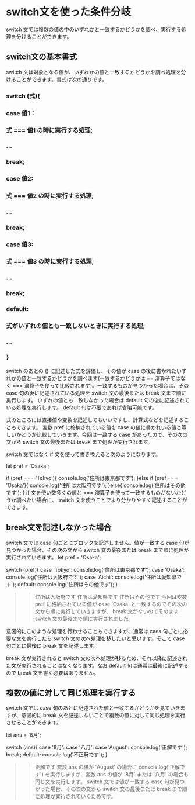 # switch文を使った条件分岐
switch 文では複数の値の中のいずれかと一致するかどうかを調べ、実行する処理を分けることができます。

## switch文の基本書式
switch 文は対象となる値が、いずれかの値と一致するかどうかを調べ処理を分けることができます。書式は次の通りです。

### switch (式){
###   case 値1：
###     式 === 値1 の時に実行する処理;
###     ...
###     break;
###   case 値2:
###     式 === 値2 の時に実行する処理;
###     ...
###     break;
###   case 値3:
###     式 === 値3 の時に実行する処理;
###     ...
###     break;
###   default:
###     式がいずれの値とも一致しないときに実行する処理;
###     ...
### }
switch のあとの () に記述した式を評価し、その値が case の後に書かれたいずれかの値と一致するかどうかを調べます(一致するかどうかは == 演算子ではなく === 演算子を使って比較されます)。一致するものが見つかった場合は、その case 句の後に記述されている処理を switch 文の最後または break 文まで順に実行します。
いずれの値とも一致しなかった場合は default 句の後に記述されている処理を実行します。 default 句は不要であれば省略可能です。

式のところには直接値や変数を記述してもいいですし、計算式などを記述することもできます。
変数 pref に格納されている値を case の値に書かれいる値と等しいかどうか比較していきます。今回は一致する case があったので、その次の文から switch 文の最後または break まで処理が実行されます。

switch 文ではなく if 文を使って書き換えると次のようになります。

let pref = 'Osaka';

if (pref === 'Tokyo'){
  console.log('住所は東京都です');
}else if (pref === 'Osaka'){
  console.log('住所は大阪府です');
}else{
  console.log('住所はその他です');
}
if 文を使い数多くの値と === 演算子を使って一致するものがないかどうか調べたい場合に、 switch 文を使うことでより分かりやすく記述することができます。

## break文を記述しなかった場合
switch 文では case 句ごとにブロックを記述しません。値が一致する case 句が見つかった場合、その次の文から switch 文の最後または break まで順に処理が実行されていきます。
let pref = 'Osaka';

switch (pref){
  case 'Tokyo':
    console.log('住所は東京都です');
  case 'Osaka':
    console.log('住所は大阪府です');
  case 'Aichi':
    console.log('住所は愛知県です');
  default:
    console.log('住所はその他です');
}

>> 住所は大阪府です
>> 住所は愛知県です
>> 住所はその他です
今回は変数 pref に格納されている値が case 'Osaka' と一致するのでその次の文から順に実行していきますが、 break 文がないのでそのまま switch 文の最後まで順に実行されました。

意図的にこのような処理を行わせることもできますが、通常は caes 句ごとに必要な文を実行したら switch 文の次へ処理を移したいと思います。そこで case 句ごとに最後に break 文を記述します。

break 文が実行されると switch 文の次へ処理が移るため、それ以降に記述された文が実行されることはなくなります。なお default 句は通常は最後に記述するので break 文を書く必要はありません。

## 複数の値に対して同じ処理を実行する
switch 文では case 句のあとに記述された値と一致するかどうかを見ていきますが、意図的に break 文を記述しないことで複数の値に対して同じ処理を実行させることができます。

let ans = '8月';

switch (ans){
  case '8月':
  case '八月':
  case 'August':
    console.log('正解です');
    break;
  default:
    console.log('不正解です');
}

>> 正解です
変数 ans の値が 'August' の場合に console.log('正解です') を実行しますが、変数 ans の値が '8月' または '八月' の場合も同じ文を実行します。 switch 文では値が一致する case 句が見つかった場合、その次の文から switch 文の最後または break まで順に処理が実行されていくためです。